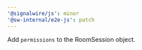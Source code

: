 ```yaml
---
'@signalwire/js': minor
'@sw-internal/e2e-js': patch
---
```


Add `permissions` to the RoomSession object.
